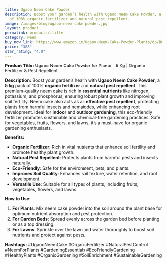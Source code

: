 ```yaml
---
title: Ugaoo Neem Cake Powder
description: Boost your garden’s health with Ugaoo Neem Cake Powder, a 5 kg pack
  of 100% organic fertilizer and natural pest repellent.
image: /images/blog/ugaoo-neem-cake-powder.jpg
layout: product
permalink: products/:title
category: Neem
buy_now_link: https://www.amazon.in/Ugaoo-Neem-Cake-Powder-Plants/dp/B09CZCXVGY/ref=sr_1_30?crid=1U65A0ZJY2B5Y&tag=m0150-21
price: "388"
star_rating: "4.0"
---
```

**Product Title:** Ugaoo Neem Cake Powder for Plants - 5 Kg | Organic Fertilizer & Pest Repellent

**Description:**
Boost your garden’s health with **Ugaoo Neem Cake Powder**, a **5 kg** pack of 100% **organic fertilizer** and **natural pest repellent**. This premium-quality neem cake is rich in **essential nutrients** like nitrogen, potassium, and phosphorus, ensuring robust plant growth and improving soil fertility. Neem cake also acts as an **effective pest repellent**, protecting plants from harmful insects and nematodes, while enhancing root development. Ideal for **indoor** and **outdoor gardening**, this eco-friendly fertilizer promotes sustainable and chemical-free gardening practices. Safe for vegetables, fruits, flowers, and lawns, it’s a must-have for organic gardening enthusiasts.

**Benefits:**
- **Organic Fertilizer**: Rich in vital nutrients that enhance soil fertility and promote healthy plant growth.
- **Natural Pest Repellent**: Protects plants from harmful pests and insects naturally.
- **Eco-Friendly**: Safe for the environment, pets, and plants.
- **Improves Soil Quality**: Enhances soil texture, water retention, and root development.
- **Versatile Use**: Suitable for all types of plants, including fruits, vegetables, flowers, and lawns.

**How to Use:**
1. **For Plants**: Mix neem cake powder into the soil around the plant base for optimum nutrient absorption and pest protection.
2. **For Garden Beds**: Spread evenly across the garden bed before planting or as a top dressing.
3. **For Lawns**: Sprinkle over the lawn and water thoroughly to boost soil nutrients and protect against pests.

**Hashtags:**
#UgaooNeemCake #OrganicFertilizer #NaturalPestControl #NeemForPlants #GardeningEssentials #EcoFriendlyGardening #HealthyPlants #OrganicGardening #SoilEnrichment #SustainableGardening
